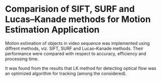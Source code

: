 # Comparision of SIFT, SURF and Lucas–Kanade methods for Motion Estimation Application
Motion estimation of objects in video sequence was implemented using diffrent methods, viz. SIFT, SURF and Lucas–Kanade methods.
Their performance were compared with respect to accuracy, efficiency and processing time.

It was found from the results that LK method for detecting optical flow was an optimized algorithm for tracking (among the considered).